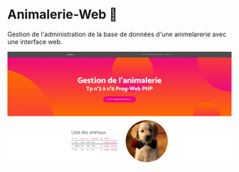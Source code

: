 <h1>Animalerie-Web 🐶</h1>
  <p>Gestion de l'administration de la base de données d'une animelarerie avec une interface web.</p>
    <img src="Tp/Poster.png" width="1000">
  </a>
